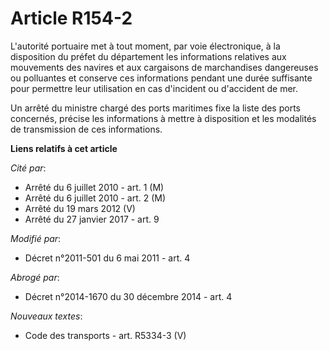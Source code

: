 # Article R154-2

L'autorité portuaire met à tout moment, par voie électronique, à la disposition du préfet du département les informations
relatives aux mouvements des navires et aux cargaisons de marchandises dangereuses ou polluantes et conserve ces informations
pendant une durée suffisante pour permettre leur utilisation en cas d'incident ou d'accident de mer.

Un arrêté du ministre chargé des ports maritimes fixe la liste des ports concernés, précise les informations à mettre à
disposition et les modalités de transmission de ces informations.

**Liens relatifs à cet article**

_Cité par_:

  - Arrêté du 6 juillet 2010 - art. 1 (M)
  - Arrêté du 6 juillet 2010 - art. 2 (M)
  - Arrêté du 19 mars 2012 (V)
  - Arrêté du 27 janvier 2017 - art. 9

_Modifié par_:

  - Décret n°2011-501 du 6 mai 2011 - art. 4

_Abrogé par_:

  - Décret n°2014-1670 du 30 décembre 2014 - art. 4

_Nouveaux textes_:

  - Code des transports - art. R5334-3 (V)
